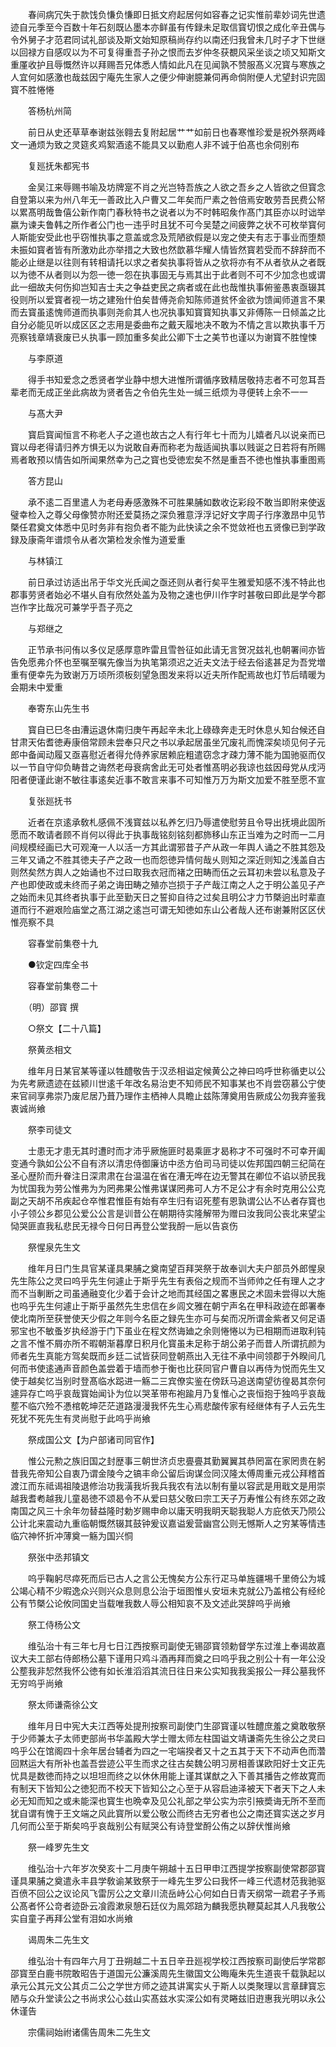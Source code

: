 <!-- { "loadSidebar": true } -->
　　春间病冗失于款饯负慊负慊即日抵文府起居何如容春之记实惟前辈妙词先世遗迹自元季至今百数十年石刻既亾墨本亦鲜虽有传録未足取信寳切恨之成化辛丑偶与令外舅子才范君同试礼部谈及斯文始知原稿尚存约以南还归我曾未几时子才下世继以回禄方自感叹以为不可复得重吾子孙之恨而去岁仲冬获覩风采坐谈之顷又知斯文重厪收护且辱慨然许以拜赐吾兄体悉人情如此凡在见闻孰不赞服髙义况寳与寒族之人宜何如感激也哉兹因宁庵先生家人之便少伸谢臆兼伺再命倘附便人尤望封识完固寳不胜惓惓

　　答杨杭州简

　　前日从史还草草奉谢兹张翱去复附起居艹艹如前日也春寒惟珍爱是祝外祭两峰文一通烦为致之灵筵炙鸡絮酒逺不能具又以勤庖人非不诚于伯髙也余伺别布

　　复廵抚朱都宪书

　　金吴江来辱赐书喻及坊牌寔不肖之光岂特吾族之人欲之吾乡之人皆欲之但寳念自登第以来为州八年无一善政比入户曹又二年矣而尸素之咎倍焉安敢劳吾民费公帑以累髙明哉鲁僖公新作南门春秋特书之说者以为不时韩昭矦作髙门其臣亦以时诎举嬴为谏夫鲁韩之所作者公门也一违乎时且犹不可今吴楚之间疲弊之状不可枚举寳何人斯能安受此也乎窃惟执事之意盖或念及荒陋欲假是以宠之使夫有志于事业而堕颓未振如寳者皆有所激劝此亦举措之大致也然歆慕华耀人情皆然寳若受而不辞辞而不能必止继是以往则有转相请托以求之者矣执事将皆从之欤将亦有不从者欤从之者既以为徳不从者则以为怨一徳一怨在执事固无与焉其出于此者则不可不少加念也或谓此一细故夫何伤抑岂知吉士夫之争益吏民之病者或在此也哉惟执事俯鉴愚衷亟辍其役则所以爱寳者视一坊之建殆什伯矣昔傅尧俞知陈师道贫怀金欲为馈闻师道言不果而去寳虽逺愧师道而执事则尧俞其人也况执事知寳寳知执事又非傅陈一日倾盖之比自分必能见听以成区区之志用是委曲布之戴天履地决不敢为不情之言以欺执事千万亮察钱章靖衰废已乆执事一顾加重多矣此公卿下士之美节也谨以为谢寳不胜惶悚

　　与李原道

　　得手书知爱念之悉贤者学业静中想大进惟所谓循序致精居敬持志者不可忽耳吾辈老而无成正坐此病故为贤者告之令伯先生处一缄三纸烦为寻便转上余不一一

　　与髙大尹

　　寳启寳闻恒言不称老人子之道也故古之人有行年七十而为儿嬉者凡以说亲而已寳以母老得请归养方惧无以为说敢自寿而称老为哉适闻执事以贱诞之日若将有所赐焉者敢预以情告如所闻果然幸为己之寳也受徳宏矣不然是重吾不徳也惟执事重图焉

　　答方昆山

　　承不逺二百里遣人为老母寿感激殊不可胜果脯如数收讫彩段不敢当即附来使返璧幸检入之尊父母像赞亦附还爱莫扬之深负雅意浮浮记好文字周子行序激昂中见节槩任君奠文体悉中见时务非有抱负者不能为此快读之余不觉敛袵也五贤像已到学政録及康斋年谱烦令从者次第检发余惟为道爱重

　　与林镇江

　　前日承过访适出吊于华文光氏闻之亟还则从者行矣平生雅爱知感不浅不特此也郡事劳贤者始必不堪乆自有欣然处盖为及物之速也伊川作字时甚敬曰即此是学今郡岂作字比哉况可兼学乎吾子亮之

　　与郑继之

　　正节承书问侑以多仪足感厚意昨雷且雪咎征如此请无言贺况兹礼也朝署间亦皆告免愿弗介怀也至嘱至嘱先像当为执笔第须迟之近夫文法于经去俗逺甚足为吾党増重有便幸先为致谢万万顷所须板刻望急图发来将以近夫所作配焉故也灯节后晴暖为会期未中爱重

　　奉寄东山先生书

　　寳自已巳冬由漕运退休南归庚午再起辛未北上碌碌奔走无时休息乆知台候还自甘肃天佑耆徳寿康倍常顾未尝奉只尺之书以承起居虽坐冗废礼而愧深矣顷见何子元郎中备闻动履又亟喜慰近者得允侍养家居赖庇粗遣窃念才疎力薄不能为国驰驱而仅以一节自守仰负畴昔之诲然老母衰病舍此无可处者惟髙明必我谅也兹因母党从戌沔阳者便谨此谢不敏往事逺矣近事不敢言来事不可知惟万万为斯文加爱不胜至愿不宣

　　复张廵抚书

　　近者在京逺承敎札感佩不浅寳兹以私养乞归乃辱遣使慰劳且令导出抚境此固所愿而不敢请者顾不肖何以得此于执事哉铭刻铭刻都斾移山东正当难为之时而一二月间规模经画已大可观淹一人以活一方其此谓邪昔子产从政一年舆人诵之不胜其怨及三年又诵之不胜其徳夫子产之政一也而怨徳异情何哉乆则知之深近则知之浅盖自古则然矣然方舆人之始诵也不过曰取我衣冠而褚之田畴而伍之云耳初未尝以私意及子产也即使政或未终而子弟之诲田畴之殖亦岂损于子产哉江南之人之于明公盖见子产之始而未见其终者执事于此至勤天日之誓抑自待之过矣且明公才力节槩逈出时辈直道而行不避艰险庙堂之髙江湖之逺岂可谓无知徳如东山公者哉人还布谢兼附区区伏惟亮察不具

　　容春堂前集卷十九

　　●钦定四库全书

　　容春堂前集卷二十

　　（明）邵寳 撰

　　○祭文【二十八篇】

　　祭黄丞相文

　　维年月日某官某等谨以牲醴敬告于汉丞相谥定候黄公之神曰呜呼世称循吏以公为先考厥遗迹在兹颍川世逺千年改名易治吏不知师民不知事某也不肖尝窃慕公宁使来官祠享弗崇乃废尼居乃葺乃理作主栖神人具瞻止兹陈薄奠用告厥成公勿我弃鉴我衷诚尚飨

　　祭李司徒文

　　士患无才患无其时遭时而才沛乎厥施匪时曷乘匪才曷称才不可强时不可幸开阖变通今孰如公公不自有济以清忠侍御廉访中丞方伯司马司徒以佐邦国四朝三纪简在圣心歴阶而升眷注日深肃肃在台温温在省在漕无哗在边无警其在卿位不谄以骄民我为忧国我为劳公惟弗为为罔弗果公惟弗谋谋罔弗可人方不足公才有余时克用公公克副之天胡不吊疾起仓卒惟君惟臣有始有卒生归有诏死塟有恩孰谓公亾不亾者存寳也小子领公乡郡见公爱公公言是训昔公在朝期待实隆解带为赠曰汝我同公丧北来望尘恸哭匪直我私悲民无禄今日何日再登公堂我酹一巵以告哀伤

　　祭惺泉先生文

　　维年月日门生具官某谨具果脯之奠南望百拜哭祭于故奉训大夫户部员外郎惺泉先生陈公之灵曰呜乎先生何遽止于斯乎先生有表俗之规而不当师帅之任有理人之才而不当剸断之司虽通融变化少着于会计之地而其经国之畧惠民之术固未尝得以大施也呜乎先生何遽止于斯乎虽然先生忠信在乡闾文雅在朝宁声名在甲科政迹在郎署奉使北南所至获誉使天少假之年则今名臣之録先生亦可与矣而况所谓金紫者又何足语邪宝也不敏蚤岁执经游于门下虽业在程文然诲廸之余则惓惓以为已相期而进取利钝之言不惟不屑亦所不暇朝渐暮摩日积月化寳虽未足称于胡公弟子而昔人所谓抗颜为师者先生真能方驾矣既而乡廷二试皆获同登朝燕出入无往不承中间领郡于外睽间几何而书使逺通声音颜色盖尝着于墙而参于衡也比获同官户曹自以再侍为悦而先生又使于越矣忆当别时登髙临水跽进一觞二三宾僚实鉴在傍跃马追送南望彷徨曷其奈何遽异存亡呜乎哀哉寳始闻讣为位以哭革带布袍踰月乃复惟心之丧恒抱于独呜乎哀哉塟不临穴殓不慿棺乾坤茫茫道路漫漫我怀先生心焉悲酸传家有经继体有子人云先生死犹不死先生有灵尚慰于此呜乎尚飨

　　祭成国公文【为户部诸司同官作】

　　惟公元勲之族旧国之封歴事三朝世济贞忠亹亹其勤翼翼其恭罔富在家罔贵在躬昔我先帝知公自衷乃谓金陵今之镐丰命公留后询谋佥同汉隆太傅周重元戎公拜稽首渡江而东祗谒祖陵退修治功我潢我圻我兵我农有法以制有量以容武是用戢文是用崇越我耆耇越我儿童曷徳不颂曷令不从爱曰慈父敬曰宗工天子万寿惟公有终东郊之政南国之风三十余年勿替益隆时勅岁赐申命以庸天明我眀天聪我聪人方庇依天乃陨公公计北来震动九重临朝慨然辍其鼓钟爰议嘉谥爰营幽宫公则无憾斯人之穷某等情违临穴神怀折冲薄奠一觞为国兴恫

　　祭张中丞邦镇文

　　呜乎鞠躬尽瘁死而后已古人之言公无愧矣方公东行疋马单旌疆埸千里倚公为城公竭心精不少暇逸众兴则兴众息则息公治于垣图惟乆安垣未克就公乃盖棺公有经纶公有节槩公论攸同国史当载唯我数人辱公相知哀不及文述此哭辞呜乎尚飨

　　祭工侍杨公文

　　维弘治十有三年七月七日江西按察司副使无锡邵寳领勅督学东过淮上奉谒故嘉议大夫工部右侍郎杨公墓下谨用只鸡斗酒再拜而奠之曰呜乎我之别公十有一年公没公塟我非恝然我怀公徳有如长淮滔滔其流日往日来公实知我我奚报公一拜公墓我怀无穷呜乎尚飨

　　祭太师谦斋徐公文

　　维年月日中宪大夫江西等处提刑按察司副使门生邵寳谨以牲醴庶羞之奠敢敬祭于少师兼太子太师吏部尚书华盖殿大学士赠太师左柱国谥文靖谦斋先生徐公之灵曰呜乎公在馆阁四十余年居台辅者为四之一宅端揆者又十之五其于天下不动声色而濳回黙运大有所补也盖吾尝迹公平生而求之往古矣魏公明习房相善谋欧阳好士文正先忧具是数徳而持之以坦坦而终之以休休用能上谨其谋猷之入下善其播告之修故寛而有制天下皆知公之徳犯而不校天下皆知公之心至于从容启迪泽被天下者天下之人未必无知而知之或未能深也寳生也晩幸及见公礼部之举公实为宗引掖奬诲无所不至而犹自谓有愧于王文端之风此寳所以爱公敬公而终古无穷者也公之南还寳实送之岁月几何而公至于斯矣呜乎哀哉别公有赋哭公有诗登堂酹公侑之以辞伏惟尚飨

　　祭一峰罗先生文

　　维弘治十六年岁次癸亥十二月庚午朔越十五日甲申江西提学按察副使常郡邵寳谨具果脯之奠遣永丰县学敎谕某致祭于一峰先生罗公曰我怀一峰三代遗材范我驰驱百偾不回公之议论风飞雷厉公之文章川流岳峙公心何如白日青天纲常一疏君子予焉公髙者怀公竒者迹卧云飡霞漱泉憩石廷仪为鳯郊踣为麟我愿执鞭莫起其人凡我敬公实自童子再拜公堂有泪如水尚飨

　　谒周朱二先生文

　　维弘治十有四年六月丁丑朔越二十五日辛丑廵视学校江西按察司副使后学常郡邵寳至白鹿书院敢昭告于道国元公濂溪周先生徽国文公晦庵朱先生道丧千载孰起以承元公其元文公其贞二公之学世方师之迹其讲寓实乆于斯人以类聚理以言章肆寳忘陋与众升堂读公之书尚求公心兹山实髙兹水实深公如有灵睠兹旧逰惠我光明以永公休谨告

　　宗儒祠始祔诸儒告周朱二先生文

